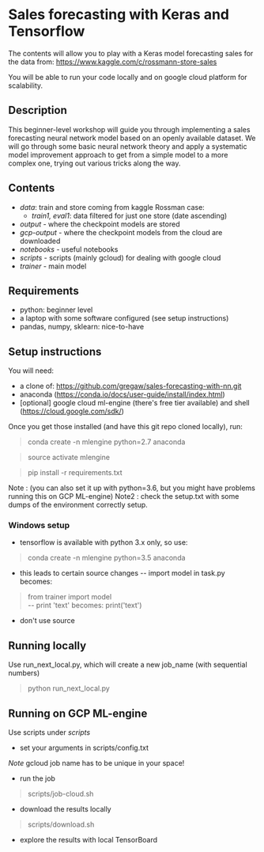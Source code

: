 # Sales forecasting with Keras and Tensorflow

The contents will allow you to play with a Keras model forecasting sales for the data from: https://www.kaggle.com/c/rossmann-store-sales 

You will be able to run your code locally and on google cloud platform for scalability.

## Description

This beginner-level workshop will guide you through implementing a sales forecasting neural network model based on an openly available dataset. We will go through some basic neural network theory and apply a systematic model improvement approach to get from a simple model to a more complex one, trying out various tricks along the way.

## Contents
- *data*: train and store coming from kaggle Rossman case: 
  - *train1, eval1*: data filtered for just one store (date ascending)
- *output* - where the checkpoint models are stored
- *gcp-output* - where the checkpoint models from the cloud are downloaded
- *notebooks* - useful notebooks
- *scripts* - scripts (mainly gcloud) for dealing with google cloud
- *trainer* - main model

## Requirements

- python: beginner level
- a laptop with some software configured (see setup instructions)
- pandas, numpy, sklearn: nice-to-have

## Setup instructions

You will need: 

- a clone of: https://github.com/gregaw/sales-forecasting-with-nn.git
- anaconda (https://conda.io/docs/user-guide/install/index.html)
- [optional] google cloud ml-engine (there's free tier available) and shell (https://cloud.google.com/sdk/)

Once you get those installed (and have this git repo cloned locally), run:

> conda create -n mlengine python=2.7 anaconda

> source activate mlengine

> pip install -r requirements.txt

Note  : (you can also set it up with python=3.6, but you might have problems running this on GCP ML-engine)
Note2 : check the setup.txt with some dumps of the environment correctly setup.

### Windows setup

- tensorflow is available with python 3.x only, so use:
> conda create -n mlengine python=3.5 anaconda

- this leads to certain source changes
-- import model in task.py becomes:
> from trainer import model     
-- print 'text' becomes:
> print('text')

- don't use source

## Running locally
Use run_next_local.py, which will create a new job_name (with sequential numbers)

> python run_next_local.py

## Running on GCP ML-engine
Use scripts under *scripts*

- set your arguments in scripts/config.txt

*Note* gcloud job name has to be unique in your space!

- run the job

> scripts/job-cloud.sh

- download the results locally

> scripts/download.sh

- explore the results with local TensorBoard


